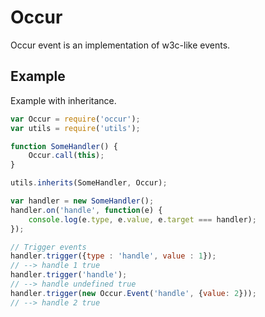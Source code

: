 Occur
=====

Occur event is an implementation of w3c-like events.

Example
---

Example with inheritance. 

```javascript
var Occur = require('occur');
var utils = require('utils');

function SomeHandler() {
    Occur.call(this);
}

utils.inherits(SomeHandler, Occur);

var handler = new SomeHandler();
handler.on('handle', function(e) {
    console.log(e.type, e.value, e.target === handler);
});

// Trigger events
handler.trigger({type : 'handle', value : 1});
// --> handle 1 true
handler.trigger('handle');
// --> handle undefined true
handler.trigger(new Occur.Event('handle', {value: 2}));
// --> handle 2 true
```
